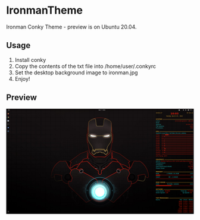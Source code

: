 # IronmanTheme
Ironman Conky Theme - preview is on Ubuntu 20.04.

## Usage 
  1. Install conky
  2. Copy the contents of the txt file into /home/user/.conkyrc
  3. Set the desktop background image to ironman.jpg
  4. Enjoy! 

## Preview
![image](Preview.png)
